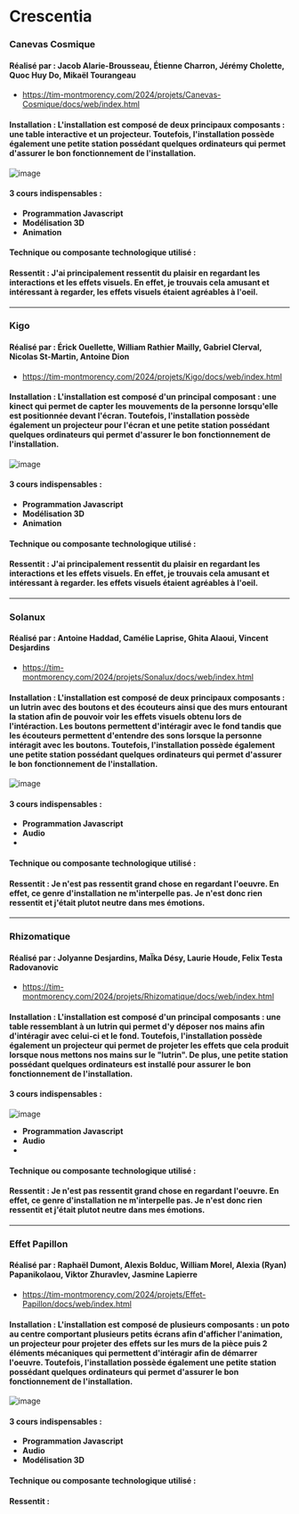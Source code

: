 # **Crescentia**
### **Canevas Cosmique**
#### **Réalisé par : Jacob Alarie-Brousseau, Étienne Charron, Jérémy Cholette, Quoc Huy Do, Mikaël Tourangeau**
 - https://tim-montmorency.com/2024/projets/Canevas-Cosmique/docs/web/index.html
#### **Installation : L'installation est composé de deux principaux composants : une table interactive et un projecteur. Toutefois, l'installation possède également une petite station possédant quelques ordinateurs qui permet d'assurer le bon fonctionnement de l'installation.**
![image](https://github.com/JoCrevier/H24_V11_inspiration_Crevier/assets/112189750/1daa0c6e-ad56-4616-9d15-88137581eeda)

#### **3 cours indispensables :**
 - **Programmation Javascript**
 - **Modélisation 3D**
 - **Animation**
#### **Technique ou composante technologique utilisé :**
#### **Ressentit : J'ai principalement ressentit du plaisir en regardant les interactions et les effets visuels. En effet, je trouvais cela amusant et intéressant à regarder, les effets visuels étaient agréables à l'oeil.**

__________
### **Kigo**
#### **Réalisé par : Érick Ouellette, William Rathier Mailly, Gabriel Clerval, Nicolas St-Martin, Antoine Dion**
 - https://tim-montmorency.com/2024/projets/Kigo/docs/web/index.html
#### **Installation : L'installation est composé d'un principal composant : une kinect qui permet de capter les mouvements de la personne lorsqu'elle est positionnée devant l'écran. Toutefois, l'installation possède également un projecteur pour l'écran et une petite station possédant quelques ordinateurs qui permet d'assurer le bon fonctionnement de l'installation.**
![image](https://github.com/JoCrevier/H24_V11_inspiration_Crevier/assets/112189750/6fbbccaf-fb2d-4a98-9971-7da46432bb2f)

#### **3 cours indispensables :**
 - **Programmation Javascript**
 - **Modélisation 3D**
 - **Animation**
#### **Technique ou composante technologique utilisé :**
#### **Ressentit : J'ai principalement ressentit du plaisir en regardant les interactions et les effets visuels. En effet, je trouvais cela amusant et intéressant à regarder. les effets visuels étaient agréables à l'oeil.**

__________
### **Solanux**
#### **Réalisé par : Antoine Haddad, Camélie Laprise, Ghita Alaoui, Vincent Desjardins**
 - https://tim-montmorency.com/2024/projets/Sonalux/docs/web/index.html
#### **Installation : L'installation est composé de deux principaux composants : un lutrin avec des boutons et des écouteurs ainsi que des murs entourant la station afin de pouvoir voir les effets visuels obtenu lors de l'intéraction. Les boutons permettent d'intéragir avec le fond tandis que les écouteurs permettent d'entendre des sons lorsque la personne intéragit avec les boutons. Toutefois, l'installation possède également une petite station possédant quelques ordinateurs qui permet d'assurer le bon fonctionnement de l'installation.**
![image](https://github.com/JoCrevier/H24_V11_inspiration_Crevier/assets/112189750/399b9f79-eec0-46ea-88dc-e1677e65e4cf)

#### **3 cours indispensables :**
 - **Programmation Javascript**
 - **Audio**
 -
#### **Technique ou composante technologique utilisé :**
#### **Ressentit : Je n'est pas ressentit grand chose en regardant l'oeuvre. En effet, ce genre d'installation ne m'interpelle pas. Je n'est donc rien ressentit et j'était plutot neutre dans mes émotions.**

__________
### **Rhizomatique**
#### **Réalisé par : Jolyanne Desjardins, MaÏka Désy, Laurie Houde, Felix Testa Radovanovic**
 - https://tim-montmorency.com/2024/projets/Rhizomatique/docs/web/index.html
#### **Installation : L'installation est composé d'un principal composants : une table ressemblant à un lutrin qui permet d'y déposer nos mains afin d'intéragir avec celui-ci et le fond. Toutefois, l'installation possède également un projecteur qui permet de projeter les effets que cela produit lorsque nous mettons nos mains sur le "lutrin". De plus, une petite station possédant quelques ordinateurs est installé pour assurer le bon fonctionnement de l'installation.**
#### **3 cours indispensables :**
![image](https://github.com/JoCrevier/H24_V11_inspiration_Crevier/assets/112189750/1c0006cf-4a4d-4f5f-b658-5fc20a95d3c6)

 - **Programmation Javascript**
 - **Audio**
 -
#### **Technique ou composante technologique utilisé :**
#### **Ressentit : Je n'est pas ressentit grand chose en regardant l'oeuvre. En effet, ce genre d'installation ne m'interpelle pas. Je n'est donc rien ressentit et j'était plutot neutre dans mes émotions.**

__________
### **Effet Papillon**
#### **Réalisé par : Raphaël Dumont, Alexis Bolduc, William Morel, Alexia (Ryan) Papanikolaou, Viktor Zhuravlev, Jasmine Lapierre**
 - https://tim-montmorency.com/2024/projets/Effet-Papillon/docs/web/index.html
#### **Installation : L'installation est composé de plusieurs composants : un poto au centre comportant plusieurs petits écrans afin d'afficher l'animation, un projecteur pour projeter des effets sur les murs de la pièce puis 2 éléments mécaniques qui permettent d'intéragir afin de démarrer l'oeuvre. Toutefois, l'installation possède également une petite station possédant quelques ordinateurs qui permet d'assurer le bon fonctionnement de l'installation.**
![image](https://github.com/JoCrevier/H24_V11_inspiration_Crevier/assets/112189750/09b97156-b09e-4a40-a7f1-d1a25a1f3617)

#### **3 cours indispensables :**
 - **Programmation Javascript**
 - **Audio**
 - **Modélisation 3D**
#### **Technique ou composante technologique utilisé :**
#### **Ressentit :**

